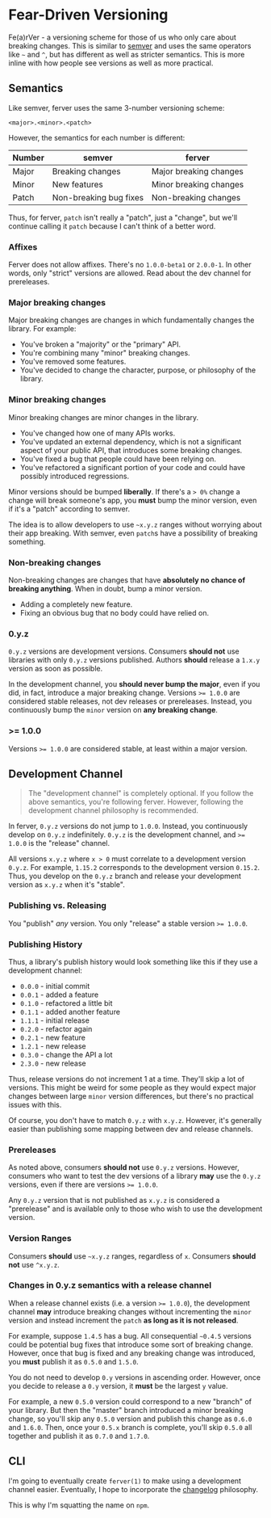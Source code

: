 
# Fear-Driven Versioning

Fe(a)rVer - a versioning scheme for those of us who only care about breaking changes.
This is similar to [semver](http://semver.org) and uses the same operators like
`~` and `^`, but has different as well as stricter semantics.
This is more inline with how people see versions as well as more practical.

## Semantics

Like semver, ferver uses the same 3-number versioning scheme:

```
<major>.<minor>.<patch>
```

However, the semantics for each number is different:

| Number        | semver                  | ferver                  |
|---------------|-------------------------|-------------------------|
| Major         | Breaking changes        | Major breaking changes  |
| Minor         | New features            | Minor breaking changes  |
| Patch         | Non-breaking bug fixes  | Non-breaking changes    |

Thus, for ferver, `patch` isn't really a "patch", just a "change",
but we'll continue calling it `patch` because I can't think of a better word.

### Affixes

Ferver does not allow affixes. There's no `1.0.0-beta1` or `2.0.0-1`.
In other words, only "strict" versions are allowed.
Read about the dev channel for prereleases.

### Major breaking changes

Major breaking changes are changes in which fundamentally changes the library.
For example:

- You've broken a "majority" or the "primary" API.
- You're combining many "minor" breaking changes.
- You've removed some features.
- You've decided to change the character, purpose, or philosophy of the library.

### Minor breaking changes

Minor breaking changes are minor changes in the library.

- You've changed how one of many APIs works.
- You've updated an external dependency,
   which is not a significant aspect of your public API,
   that introduces some breaking changes.
- You've fixed a bug that people could have been relying on.
- You've refactored a significant portion of your code
  and could have possibly introduced regressions.

Minor versions should be bumped __liberally__.
If there's a `> 0%` change a change will break someone's app,
you __must__ bump the minor version, even if it's a "patch" according to semver.

The idea is to allow developers to use `~x.y.z` ranges without worrying
about their app breaking. With semver, even `patch`s have a possibility
of breaking something.

### Non-breaking changes

Non-breaking changes are changes that have __absolutely no chance of breaking anything__.
When in doubt, bump a minor version.

- Adding a completely new feature.
- Fixing an obvious bug that no body could have relied on.

### 0.y.z

`0.y.z` versions are development versions.
Consumers __should not__ use libraries with only `0.y.z` versions published.
Authors __should__ release a `1.x.y` version as soon as possible.

In the development channel, you __should never bump the major__,
even if you did, in fact, introduce a major breaking change.
Versions `>= 1.0.0` are considered stable releases, not dev releases or prereleases.
Instead, you continuously bump the `minor` version on __any breaking change__.

### >= 1.0.0

Versions `>= 1.0.0` are considered stable, at least within a major version.

## Development Channel

> The "development channel" is completely optional.
> If you follow the above semantics, you're following ferver.
> However, following the development channel philosophy is recommended.

In ferver, `0.y.z` versions do not jump to `1.0.0`.
Instead, you continuously develop on `0.y.z` indefinitely.
`0.y.z` is the development channel,
and `>= 1.0.0` is the "release" channel.

All versions `x.y.z` where `x > 0` must correlate to a development version `0.y.z`.
For example, `1.15.2` corresponds to the development version `0.15.2`.
Thus, you develop on the `0.y.z` branch and release your development version
as `x.y.z` when it's "stable".

### Publishing vs. Releasing

You "publish" _any_ version. You only "release" a stable version `>= 1.0.0`.

### Publishing History

Thus, a library's publish history would look something like this if they use
a development channel:

- `0.0.0` - initial commit
- `0.0.1` - added a feature
- `0.1.0` - refactored a little bit
- `0.1.1` - added another feature
- `1.1.1` - initial release
- `0.2.0` - refactor again
- `0.2.1` - new feature
- `1.2.1` - new release
- `0.3.0` - change the API a lot
- `2.3.0` - new release

Thus, release versions do not increment 1 at a time.
They'll skip a lot of versions.
This might be weird for some people as they would expect major changes
between large `minor` version differences,
but there's no practical issues with this.

Of course, you don't have to match `0.y.z` with `x.y.z`.
However, it's generally easier than publishing some mapping between dev
and release channels.

### Prereleases

As noted above, consumers __should not__ use `0.y.z` versions.
However, consumers who want to test the dev versions of a library __may__
use the `0.y.z` versions, even if there are versions `>= 1.0.0`.

Any `0.y.z` version that is not published as `x.y.z` is considered a "prerelease"
and is available only to those who wish to use the development version.

### Version Ranges

Consumers __should__ use `~x.y.z` ranges, regardless of `x`.
Consumers __should not__ use `^x.y.z`.

### Changes in 0.y.z semantics with a release channel

When a release channel exists (i.e. a version `>= 1.0.0`),
the development channel __may__ introduce breaking changes without incrementing
the `minor` version and instead increment the `patch` __as long as it is not released__.

For example, suppose `1.4.5` has a bug.
All consequential `~0.4.5` versions could be potential bug fixes that introduce some sort of breaking change.
However, once that bug is fixed and any breaking change was introduced,
you __must__ publish it as `0.5.0` and `1.5.0`.

You do not need to develop `0.y` versions in ascending order.
However, once you decide to release a `0.y` version,
it __must__ be the largest `y` value.

For example, a new `0.5.0` version could correspond to a new "branch" of your library.
But then the "master" branch introduced a minor breaking change,
so you'll skip any `0.5.0` version and publish this change as `0.6.0` and `1.6.0`.
Then, once your `0.5.x` branch is complete, you'll skip `0.5.0`
all together and publish it as `0.7.0` and `1.7.0`.

## CLI

I'm going to eventually create `ferver(1)` to make using
a development channel easier.
Eventually, I hope to incorporate the [changelog](https://github.com/defunctzombie/changelog)
philosophy.

This is why I'm squatting the name on `npm`.
